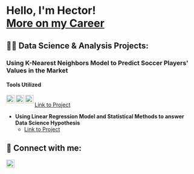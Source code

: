 <h1>Hello, I'm Hector!<br/><a href="https://www.linkedin.com/in/hector-gallo/">More on my Career</a></h1>

<h2>👨‍💻 Data Science & Analysis Projects:</h2>

<h3>Using K-Nearest Neighbors Model to Predict Soccer Players' Values in the Market</h3>
<h4>Tools Utilized</h4>
<img align="left" alt="Tools | Pandas" width="22px" src="https://cdn.jsdelivr.net/gh/devicons/devicon/icons/pandas/pandas-original.svg" />
<img align="left" alt="Tools | Python" width="22px" src="https://cdn.jsdelivr.net/gh/devicons/devicon/icons/python/python-plain.svg" />
<img align="left" alt="Tools | Numpy" width="22px" src="https://cdn.jsdelivr.net/gh/devicons/devicon/icons/numpy/numpy-original.svg" />
<br>
<a href="https://github.com/COGS118A/Group018-Sp22/blob/main/COGS%20118A%20Final%20Project%20Report%20.ipynb">Link to Project</a>

- <b> Using Linear Regression Model and Statistical Methods to answer Data Science Hypothesis </b>
  - [Link to Project](https://github.com/COGS108/Group062-Wi22/blob/master/FinalProjectGroup062-Wi22.ipynb)

<h2> 🤳 Connect with me:</h2>

[<img align="left" alt="Hector Gallo | LinkedIn" width="22px" src="https://cdn.jsdelivr.net/npm/simple-icons@v3/icons/linkedin.svg" />][linkedin]

[linkedin]: https://www.linkedin.com/in/hector-gallo/
